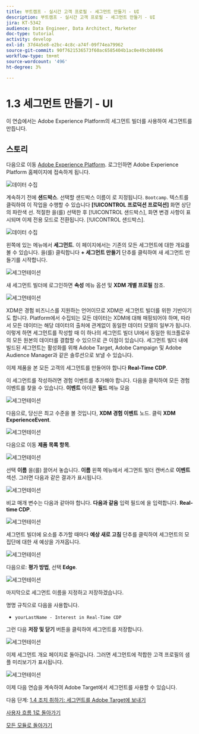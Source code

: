 ```yaml
---
title: 부트캠프 - 실시간 고객 프로필 - 세그먼트 만들기 - UI
description: 부트캠프 - 실시간 고객 프로필 - 세그먼트 만들기 - UI
jira: KT-5342
audience: Data Engineer, Data Architect, Marketer
doc-type: tutorial
activity: develop
exl-id: 37d4a5e8-e2bc-4c8c-a74f-09f74ea79962
source-git-commit: 90f7621536573f60ac6585404b1ac0e49cb08496
workflow-type: tm+mt
source-wordcount: '496'
ht-degree: 3%

---
```


# 1.3 세그먼트 만들기 - UI

이 연습에서는 Adobe Experience Platform의 세그먼트 빌더를 사용하여 세그먼트를 만듭니다.

## 스토리

다음으로 이동 [Adobe Experience Platform](https://experience.adobe.com/platform). 로그인하면 Adobe Experience Platform 홈페이지에 접속하게 됩니다.

![데이터 수집](./images/home.png)

계속하기 전에 **샌드박스**. 선택할 샌드박스 이름이 로 지정됩니다. ``Bootcamp``. 텍스트를 클릭하여 이 작업을 수행할 수 있습니다 **[!UICONTROL 프로덕션 프로덕션]** 화면 상단의 파란색 선. 적절한 을(를) 선택한 후 [!UICONTROL 샌드박스], 화면 변경 사항이 표시되며 이제 전용 모드로 전환됩니다. [!UICONTROL 샌드박스].

![데이터 수집](./images/sb1.png)

왼쪽에 있는 메뉴에서 **세그먼트**. 이 페이지에서는 기존의 모든 세그먼트에 대한 개요를 볼 수 있습니다. 을(를) 클릭합니다 **+ 세그먼트 만들기** 단추를 클릭하여 새 세그먼트 만들기를 시작합니다.

![세그먼테이션](./images/menuseg.png)

새 세그먼트 빌더에 로그인하면 **속성** 메뉴 옵션 및 **XDM 개별 프로필** 참조.

![세그먼테이션](./images/segmentationui.png)

XDM은 경험 비즈니스를 지원하는 언어이므로 XDM은 세그먼트 빌더를 위한 기반이기도 합니다. Platform에서 수집되는 모든 데이터는 XDM에 대해 매핑되어야 하며, 따라서 모든 데이터는 해당 데이터의 출처에 관계없이 동일한 데이터 모델의 일부가 됩니다. 이렇게 하면 세그먼트를 작성할 때 이 하나의 세그먼트 빌더 UI에서 동일한 워크플로우의 모든 원본의 데이터를 결합할 수 있으므로 큰 이점이 있습니다. 세그먼트 빌더 내에 빌드된 세그먼트는 활성화를 위해 Adobe Target, Adobe Campaign 및 Adobe Audience Manager과 같은 솔루션으로 보낼 수 있습니다.

이제 제품을 본 모든 고객의 세그먼트를 만들어야 합니다 **Real-Time CDP**.

이 세그먼트를 작성하려면 경험 이벤트를 추가해야 합니다. 다음을 클릭하여 모든 경험 이벤트를 찾을 수 있습니다. **이벤트** 아이콘 **필드** 메뉴 모음

![세그먼테이션](./images/findee.png)

다음으로, 당신은 최고 수준을 볼 것입니다, **XDM 경험 이벤트** 노드. 클릭 **XDM ExperienceEvent**.

![세그먼테이션](./images/see.png)

다음으로 이동 **제품 목록 항목**.

![세그먼테이션](./images/plitems.png)

선택 **이름** 을(를) 끌어서 놓습니다. **이름** 왼쪽 메뉴에서 세그먼트 빌더 캔버스로 **이벤트** 섹션. 그러면 다음과 같은 결과가 표시됩니다.

![세그먼테이션](./images/eewebpdtlname.png)

비교 매개 변수는 다음과 같아야 합니다. **다음과 같음** 입력 필드에 을 입력합니다. **Real-time CDP**.

![세그먼테이션](./images/pv.png)

세그먼트 빌더에 요소를 추가할 때마다 **예상 새로 고침** 단추를 클릭하여 세그먼트의 모집단에 대한 새 예상을 가져옵니다.

![세그먼테이션](./images/refreshest.png)

다음으로: **평가 방법**, 선택 **Edge**.

![세그먼테이션](./images/evedge.png)

마지막으로 세그먼트 이름을 지정하고 저장하겠습니다.

명명 규칙으로 다음을 사용합니다.

- `yourLastName - Interest in Real-Time CDP`

그런 다음 **저장 및 닫기** 버튼을 클릭하여 세그먼트를 저장합니다.

![세그먼테이션](./images/segmentname.png)

이제 세그먼트 개요 페이지로 돌아갑니다. 그러면 세그먼트에 적합한 고객 프로필의 샘플 미리보기가 표시됩니다.

![세그먼테이션](./images/savedsegment.png)

이제 다음 연습을 계속하여 Adobe Target에서 세그먼트를 사용할 수 있습니다.

다음 단계: [1.4 조치 취하기: 세그먼트를 Adobe Target에 보내기](./ex4.md)

[사용자 흐름 1로 돌아가기](./uc1.md)

[모든 모듈로 돌아가기](../../overview.md)

